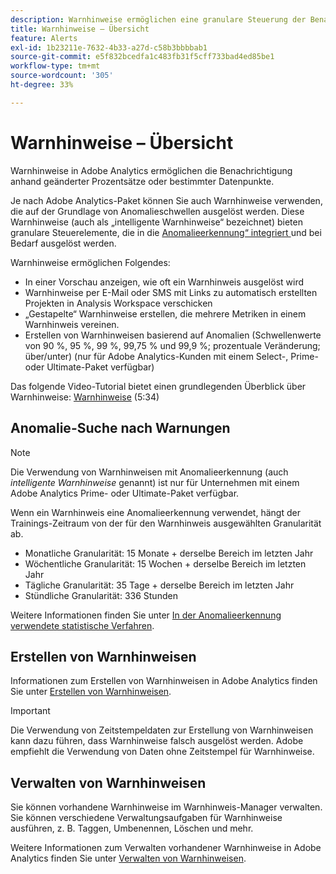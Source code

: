 ```yaml
---
description: Warnhinweise ermöglichen eine granulare Steuerung der Benachrichtigungen und die Integration in die Anomalieerkennung.
title: Warnhinweise – Übersicht
feature: Alerts
exl-id: 1b23211e-7632-4b33-a27d-c58b3bbbbab1
source-git-commit: e5f832bcedfa1c483fb31f5cff733bad4ed85be1
workflow-type: tm+mt
source-wordcount: '305'
ht-degree: 33%

---
```


# Warnhinweise – Übersicht

Warnhinweise in Adobe Analytics ermöglichen die Benachrichtigung anhand geänderter Prozentsätze oder bestimmter Datenpunkte.

Je nach Adobe Analytics-Paket können Sie auch Warnhinweise verwenden, die auf der Grundlage von Anomalieschwellen ausgelöst werden. Diese Warnhinweise (auch als „intelligente Warnhinweise“ bezeichnet) bieten granulare Steuerelemente, die in die [Anomalieerkennung“ integriert ](/help/analyze/analysis-workspace/c-anomaly-detection/anomaly-detection.md) und bei Bedarf ausgelöst werden.

Warnhinweise ermöglichen Folgendes:

* In einer Vorschau anzeigen, wie oft ein Warnhinweis ausgelöst wird
* Warnhinweise per E-Mail oder SMS mit Links zu automatisch erstellten Projekten in Analysis Workspace verschicken
* „Gestapelte“ Warnhinweise erstellen, die mehrere Metriken in einem Warnhinweis vereinen.
* Erstellen von Warnhinweisen basierend auf Anomalien (Schwellenwerte von 90 %, 95 %, 99 %, 99,75 % und 99,9 %; prozentuale Veränderung; über/unter) (nur für Adobe Analytics-Kunden mit einem Select-, Prime- oder Ultimate-Paket verfügbar)

Das folgende Video-Tutorial bietet einen grundlegenden Überblick über Warnhinweise: [Warnhinweise](https://experienceleague.adobe.com/docs/analytics-learn/tutorials/data-science/intelligent-alerts.html?lang=de) (5:34)

## Anomalie-Suche nach Warnungen

>[!NOTE]
>
>Die Verwendung von Warnhinweisen mit Anomalieerkennung (auch _intelligente Warnhinweise_ genannt) ist nur für Unternehmen mit einem Adobe Analytics Prime- oder Ultimate-Paket verfügbar.

Wenn ein Warnhinweis eine Anomalieerkennung verwendet, hängt der Trainings-Zeitraum von der für den Warnhinweis ausgewählten Granularität ab.

* Monatliche Granularität: 15 Monate + derselbe Bereich im letzten Jahr
* Wöchentliche Granularität: 15 Wochen + derselbe Bereich im letzten Jahr
* Tägliche Granularität: 35 Tage + derselbe Bereich im letzten Jahr
* Stündliche Granularität: 336 Stunden

Weitere Informationen finden Sie unter [In der Anomalieerkennung verwendete statistische Verfahren](/help/analyze/analysis-workspace/c-anomaly-detection/statistics-anomaly-detection.md).

## Erstellen von Warnhinweisen

Informationen zum Erstellen von Warnhinweisen in Adobe Analytics finden Sie unter [Erstellen von Warnhinweisen](/help/components/c-alerts/alert-builder.md).

>[!IMPORTANT]
>
>Die Verwendung von Zeitstempeldaten zur Erstellung von Warnhinweisen kann dazu führen, dass Warnhinweise falsch ausgelöst werden. Adobe empfiehlt die Verwendung von Daten ohne Zeitstempel für Warnhinweise.

## Verwalten von Warnhinweisen

Sie können vorhandene Warnhinweise im Warnhinweis-Manager verwalten. Sie können verschiedene Verwaltungsaufgaben für Warnhinweise ausführen, z. B. Taggen, Umbenennen, Löschen und mehr.

Weitere Informationen zum Verwalten vorhandener Warnhinweise in Adobe Analytics finden Sie unter [Verwalten von Warnhinweisen](/help/components/c-alerts/alert-manager.md).
